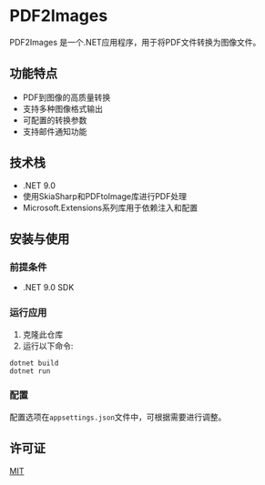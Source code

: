 # PDF2Images

PDF2Images 是一个.NET应用程序，用于将PDF文件转换为图像文件。

## 功能特点

- PDF到图像的高质量转换
- 支持多种图像格式输出
- 可配置的转换参数
- 支持邮件通知功能

## 技术栈

- .NET 9.0
- 使用SkiaSharp和PDFtoImage库进行PDF处理
- Microsoft.Extensions系列库用于依赖注入和配置

## 安装与使用

### 前提条件

- .NET 9.0 SDK

### 运行应用

1. 克隆此仓库
2. 运行以下命令:

```
dotnet build
dotnet run
```

### 配置

配置选项在`appsettings.json`文件中，可根据需要进行调整。

## 许可证

[MIT](LICENSE)
